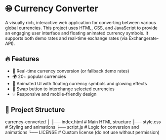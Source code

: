 # 🌐 Currency Converter

A visually rich, interactive web application for converting between various global currencies. This project uses HTML, CSS, and JavaScript to provide an engaging user interface and floating animated currency symbols. It supports both demo rates and real-time exchange rates (via Exchangerate-API).

## 🔥 Features

- 🔄 Real-time currency conversion (or fallback demo rates)
- 🌍 20+ popular currencies
- 🎨 Animated UI with floating currency symbols and glowing effects
- 🔁 Swap button to interchange selected currencies
- 💡 Responsive and mobile-friendly design
## 📁 Project Structure

currency-converter/
│
├── index.html # Main HTML structure
├── style.css # Styling and animations
├── script.js # Logic for conversion and animations
└── LICENSE # Custom license (do not use without permission)
